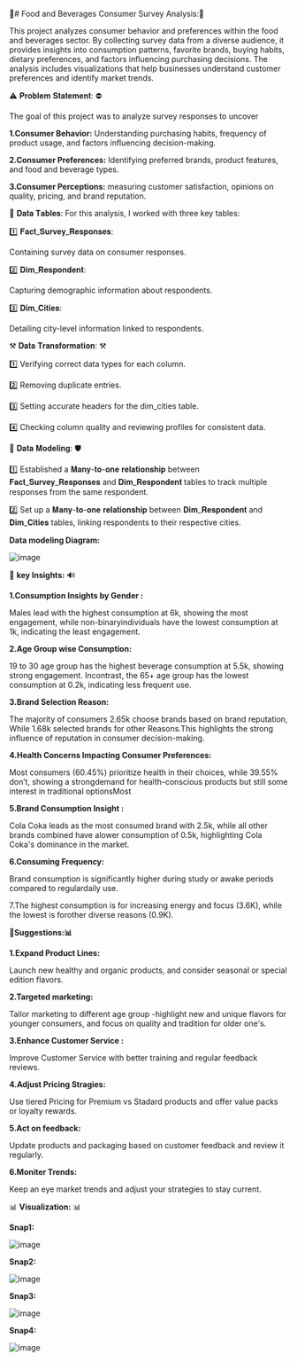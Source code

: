 🧃# Food and Beverages Consumer Survey Analysis:🥤

This project analyzes consumer behavior and preferences within the food and beverages sector. By collecting survey data from a diverse audience, it provides insights into consumption patterns, favorite brands, buying habits, dietary preferences, and factors influencing purchasing decisions. The analysis includes visualizations that help businesses understand customer preferences and identify market trends.

⚠ 𝐏𝐫𝐨𝐛𝐥𝐞𝐦 𝐒𝐭𝐚𝐭𝐞𝐦𝐞𝐧𝐭: ⛔

The goal of this project was to analyze survey responses to uncover 

**1.Consumer Behavior:** Understanding purchasing habits, frequency of product usage, and factors influencing decision-making.

**2.Consumer Preferences:** Identifying preferred brands, product features, and food and beverage types.

**3.Consumer Perceptions:** measuring customer satisfaction, opinions on quality, pricing, and brand reputation. 

💾 𝐃𝐚𝐭𝐚 𝐓𝐚𝐛𝐥𝐞𝐬:
   For this analysis, I worked with three key tables:

1️⃣ 𝐅𝐚𝐜𝐭_𝐒𝐮𝐫𝐯𝐞𝐲_𝐑𝐞𝐬𝐩𝐨𝐧𝐬𝐞𝐬:

Containing survey data on consumer responses.

2️⃣ 𝐃𝐢𝐦_𝐑𝐞𝐬𝐩𝐨𝐧𝐝𝐞𝐧𝐭:

 Capturing demographic information about respondents.

3️⃣ 𝐃𝐢𝐦_𝐂𝐢𝐭𝐢𝐞𝐬:

 Detailing city-level information linked to respondents.

⚒ 𝐃𝐚𝐭𝐚 𝐓𝐫𝐚𝐧𝐬𝐟𝐨𝐫𝐦𝐚𝐭𝐢𝐨𝐧: ⚒ 

1️⃣ Verifying correct data types for each column.

2️⃣ Removing duplicate entries.

3️⃣ Setting accurate headers for the dim_cities table.

4️⃣ Checking column quality and reviewing profiles for consistent data.

🔗 𝐃𝐚𝐭𝐚 𝐌𝐨𝐝𝐞𝐥𝐢𝐧𝐠: 🛡 

1️⃣ Established a 𝐌𝐚𝐧𝐲-𝐭𝐨-𝐨𝐧𝐞 𝐫𝐞𝐥𝐚𝐭𝐢𝐨𝐧𝐬𝐡𝐢𝐩 between 𝐅𝐚𝐜𝐭_𝐒𝐮𝐫𝐯𝐞𝐲_𝐑𝐞𝐬𝐩𝐨𝐧𝐬𝐞𝐬 and 𝐃𝐢𝐦_𝐑𝐞𝐬𝐩𝐨𝐧𝐝𝐞𝐧𝐭 tables to track multiple responses from the same respondent.

2️⃣ Set up a 𝐌𝐚𝐧𝐲-𝐭𝐨-𝐨𝐧𝐞 𝐫𝐞𝐥𝐚𝐭𝐢𝐨𝐧𝐬𝐡𝐢𝐩 between 𝐃𝐢𝐦_𝐑𝐞𝐬𝐩𝐨𝐧𝐝𝐞𝐧𝐭 and 𝐃𝐢𝐦_𝐂𝐢𝐭𝐢𝐞𝐬 tables, linking respondents to their respective cities.

**Data modeling Diagram:**

![image](https://github.com/user-attachments/assets/6cae2ff7-0705-4684-b585-a90b0ef3c4bd)










🔔 **key Insights:** 🔊

**1.Consumption Insights by Gender
:** 

Males lead with the highest consumption at 6k, showing the most engagement, while non-binaryindividuals have the lowest consumption at 1k, indicating the least engagement.

**2.Age Group wise Consumption:**

19 to 30 age group has the highest beverage consumption at 5.5k, showing strong engagement. Incontrast, the 65+ age group has the lowest consumption at 0.2k, indicating less frequent use.

**3.Brand Selection Reason:**

The majority of consumers 2.65k choose brands based on brand reputation, While 1.68k selected brands for other Reasons.This highlights the strong influence of reputation in consumer decision-making.

**4.Health Concerns Impacting Consumer Preferences:**

Most consumers (60.45%) prioritize health in their choices, while 39.55% don’t, showing a strongdemand for health-conscious products but still some interest in traditional optionsMost

**5.Brand Consumption Insight :**

Cola Coka leads as the most consumed brand with 2.5k, while all other brands combined have alower consumption of 0.5k, highlighting Cola Coka's dominance in the market.

**6.Consuming Frequency:**

Brand consumption is significantly higher during study or awake periods compared to regulardaily use.

  7.The highest consumption is for increasing energy and focus (3.6K), while the lowest is forother diverse reasons (0.9K).









**📝Suggestions:📊**

**1.Expand Product Lines:**

Launch new healthy and organic products, and consider seasonal or special edition flavors.

**2.Targeted marketing:**

Tailor marketing to different age group -highlight new and unique flavors for younger consumers, and focus on quality and tradition for older one's.

**3.Enhance Customer Service :**

Improve Customer Service with better training and regular feedback reviews.

**4.Adjust Pricing Stragies:**

Use tiered Pricing for Premium vs Stadard products and offer value packs or loyalty rewards.

**5.Act on feedback:**

Update products and packaging based on customer feedback and review it regularly.

**6.Moniter Trends:**

Keep an eye market trends and adjust your strategies to stay current.


📊 **Visualization:** 📊

**Snap1:**

![image](https://github.com/user-attachments/assets/3c67e014-8a92-4779-aa92-e7e2d7397ee0)

**Snap2:**

![image](https://github.com/user-attachments/assets/22fea51c-8981-4e80-8d24-9e11d3f8bb39)

**Snap3:**

![image](https://github.com/user-attachments/assets/48847a91-eb91-498a-bb19-4a925daf29cc)

**Snap4:**

![image](https://github.com/user-attachments/assets/82a8ec00-560d-4620-a1b2-0dfa4b2820ec)
